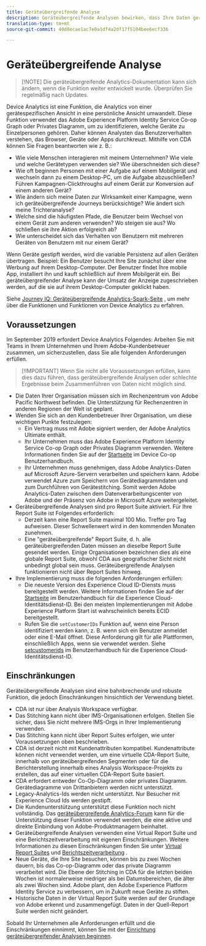 ```yaml
---
title: Geräteübergreifende Analyse
description: Geräteübergreifende Analysen bewirken, dass Ihre Daten geräteorientiert sind, indem Sie geräteübergreifende Gerätedaten zusammenführen.
translation-type: tm+mt
source-git-commit: 40d8ecae1ac7e0a1df4a2df17f5104bee6ecf336

---
```



# Geräteübergreifende Analyse

> [!NOTE] Die geräteübergreifende Analytics-Dokumentation kann sich ändern, wenn die Funktion weiter entwickelt wurde. Überprüfen Sie regelmäßig nach Updates.

Device Analytics ist eine Funktion, die Analytics von einer gerätespezifischen Ansicht in eine persönliche Ansicht umwandelt. Diese Funktion verwendet das Adobe Experience Platform Identity Service Co-op Graph oder Privates Diagramm, um zu identifizieren, welche Geräte zu Einzelpersonen gehören. Daher können Analysten das Benutzerverhalten verstehen, das Browser, Geräte oder Apps durchkreuzt. Mithilfe von CDA können Sie Fragen beantworten wie z. B.:

* Wie viele Menschen interagieren mit meinem Unternehmen? Wie viele und welche Gerätetypen verwenden sie? Wie überschneiden sich diese?
* Wie oft beginnen Personen mit einer Aufgabe auf einem Mobilgerät und wechseln dann zu einem Desktop-PC, um die Aufgabe abzuschließen? Führen Kampagnen-Clickthroughs auf einem Gerät zur Konversion auf einem anderen Gerät?
* Wie ändern sich meine Daten zur Wirksamkeit einer Kampagne, wenn ich geräteübergreifende Journeys berücksichtige? Wie ändert sich meine Trichteranalyse?
* Welche sind die häufigsten Pfade, die Benutzer beim Wechsel von einem Gerät zum anderen verwenden? Wo steigen sie aus? Wo schließen sie ihre Aktion erfolgreich ab?
* Wie unterscheidet sich das Verhalten von Benutzern mit mehreren Geräten von Benutzern mit nur einem Gerät?

Wenn Geräte gestipft werden, wird die variable Persistenz auf allen Geräten übertragen. Beispiel: Ein Benutzer besucht Ihre Site zunächst über eine Werbung auf ihrem Desktop-Computer. Der Benutzer findet Ihre mobile App, installiert ihn und kauft schließlich auf ihrem Mobilgerät ein. Bei geräteübergreifender Analyse kann der Umsatz der Anzeige zugeschrieben werden, auf die sie auf ihrem Desktop-Computer geklickt haben.

Siehe [Journey IQ: Geräteübergreifende Analytics-Spark-Seite](http://adobe.ly/aacda) , um mehr über die Funktionen und Funktionen von Device Analytics zu erfahren.

## Voraussetzungen

Im September 2019 erfordert Device Analytics Folgendes: Arbeiten Sie mit Teams in Ihrem Unternehmen und Ihrem Adobe-Kundenbetreuer zusammen, um sicherzustellen, dass Sie alle folgenden Anforderungen erfüllen.

> [!IMPORTANT] Wenn Sie nicht alle Voraussetzungen erfüllen, kann dies dazu führen, dass geräteübergreifende Analysen oder schlechte Ergebnisse beim Zusammenführen von Daten nicht möglich sind.

* Die Daten Ihrer Organisation müssen sich im Rechenzentrum von Adobe Pacific Northwest befinden. Die Unterstützung für Rechenzentren in anderen Regionen der Welt ist geplant.
* Wenden Sie sich an den Kundenbetreuer Ihrer Organisation, um diese wichtigen Punkte festzulegen:
   * Ein Vertrag muss mit Adobe signiert werden, der Adobe Analytics Ultimate enthält.
   * Ihr Unternehmen muss das Adobe Experience Platform Identity Service Co-op Graph oder Privates Diagramm verwenden. Weitere Informationen finden Sie auf der [Startseite](https://docs.adobe.com/content/help/en/device-co-op/using/home.html) im Device Co-op Benutzerhandbuch.
   * Ihr Unternehmen muss genehmigen, dass Adobe Analytics-Daten auf Microsoft Azure-Servern verarbeiten und speichern kann. Adobe verwendet Azure zum Speichern von Gerätediagrammdaten und zum Durchführen von Gerätestitching. Somit werden Adobe Analytics-Daten zwischen dem Datenverarbeitungscenter von Adobe und der Präsenz von Adobe in Microsoft Azure weitergeleitet.
* Geräteübergreifende Analysen sind pro Report Suite aktiviert. Für Ihre Report Suite ist Folgendes erforderlich:
   * Derzeit kann eine Report Suite maximal 100 Mio. Treffer pro Tag aufweisen. Dieser Schwellenwert wird in den kommenden Monaten zunehmen.
   * Eine "geräteübergreifende" Report Suite, d. h. alle geräteübergreifenden Daten müssen an dieselbe Report Suite gesendet werden. Einige Organisationen bezeichnen dies als eine globale Report Suite, obwohl CDA aus geografischer Sicht nicht unbedingt global sein muss. Geräteübergreifende Analysen funktionieren nicht über Report Suites hinweg.
* Ihre Implementierung muss die folgenden Anforderungen erfüllen:
   * Die neueste Version des Experience Cloud ID-Diensts muss bereitgestellt werden. Weitere Informationen finden Sie auf der [Startseite](https://docs.adobe.com/content/help/en/id-service/using/home.html) im Benutzerhandbuch für die Experience Cloud-Identitätsdienst-ID. Bei den meisten Implementierungen mit Adobe Experience Platform Start ist wahrscheinlich bereits ECID bereitgestellt.
   * Rufen Sie die `setCustomerIDs` Funktion auf, wenn eine Person identifiziert werden kann, z. B. wenn sich ein Benutzer anmeldet oder eine E-Mail öffnet. Diese Anforderung gilt für alle Plattformen, einschließlich Apps, wenn sie verwendet werden. Siehe [setcustomerids](https://docs.adobe.com/content/help/en/id-service/using/id-service-api/methods/setcustomerids.html) im Benutzerhandbuch für die Experience Cloud-Identitätsdienst-ID.

## Einschränkungen

Geräteübergreifende Analysen sind eine bahnbrechende und robuste Funktion, die jedoch Einschränkungen hinsichtlich der Verwendung bietet.

* CDA ist nur über Analysis Workspace verfügbar.
* Das Stitching kann nicht über IMS-Organisationen erfolgen. Stellen Sie sicher, dass Sie nicht mehrere IMS-Orgs in Ihrer Implementierung verwenden.
* Das Stitching kann nicht über Report Suites erfolgen, wie unter Voraussetzungen oben beschrieben.
* CDA ist derzeit nicht mit Kundenattributen kompatibel. Kundenattribute können nicht verwendet werden, um eine virtuelle CDA-Report Suite, innerhalb von geräteübergreifenden Segmenten oder für die Berichterstellung innerhalb eines Analysis Workspace-Projekts zu erstellen, das auf einer virtuellen CDA-Report Suite basiert.
* CDA erfordert entweder Co-Op-Diagramm oder privates Diagramm. Gerätediagramme von Drittanbietern werden nicht unterstützt.
* Legacy-Analytics-Ids werden nicht unterstützt. Nur Besucher mit Experience Cloud Ids werden gestipft.
* Die Kundenunterstützung unterstützt diese Funktion noch nicht vollständig. Das [geräteübergreifende Analytics-Forum](https://forums.adobe.com/community/experience-cloud/analytics-cloud/analytics/cross-device-analytics/overview) kann für die Unterstützung dieser Funktion verwendet werden, die eine aktive und direkte Einbindung von Adobe-Produktmanagern beinhaltet.
* Geräteübergreifende Analysen verwenden eine Virtual Report Suite und eine Berichtszeitverarbeitung mit eigenen Einschränkungen. Weitere Informationen zu diesen Einschränkungen finden Sie unter [Virtual Report Suites](../vrs/vrs-about.md) und [Berichtszeitverarbeitung](../vrs/vrs-report-time-processing.md) .
* Neue Geräte, die Ihre Site besuchen, können bis zu zwei Wochen dauern, bis das Co-op-Diagramm oder das private Diagramm verarbeitet wird. Die Ebene der Stitching in CDA für die letzten beiden Wochen ist normalerweise niedriger als bei Datumsbereichen, die älter als zwei Wochen sind. Adobe plant, den Adobe Experience Platform Identity Service zu verbessern, um in Zukunft neue Geräte zu stiften.
* Historische Daten in der Virtual Report Suite werden auf der Grundlage von Adobe erkennt und zusammengefügt. Daten in der Quell-Report Suite werden nicht geändert.

Sobald Ihr Unternehmen alle Anforderungen erfüllt und die Einschränkungen einnimmt, können Sie mit der [Einrichtung geräteübergreifender Analysen beginnen](cda-setup.md).
